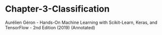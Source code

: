# Chapter-3-Classification
Aurélien Géron - Hands-On Machine Learning with Scikit-Learn, Keras, and TensorFlow - 2nd Edition (2019) (Annotated)
